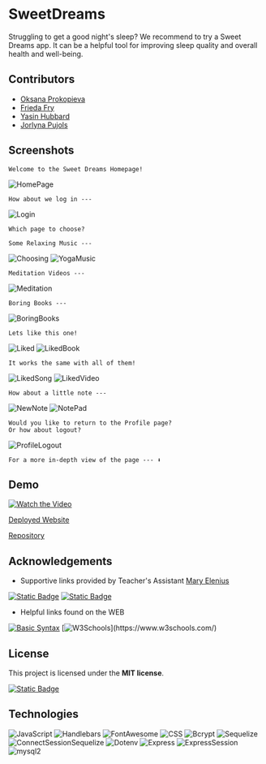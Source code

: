 
# SweetDreams

Struggling to get a good night's sleep? We recommend to try a Sweet Dreams app. It can be a helpful tool for improving sleep quality and overall health and well-being.

## Contributors

- [Oksana Prokopieva](https://github.com/oprokopieva382)
- [Frieda Fry](https://github.com/FriedaHF)
- [Yasin Hubbard](https://github.com/Hubbard1118)
- [Jorlyna Pujols](https://github.com/jorlyna326)


## Screenshots

    Welcome to the Sweet Dreams Homepage!
![HomePage](public/assets/screenshots/SD-homepage.png)

    How about we log in ---
![Login](public/assets/screenshots/SD-login.png)

    Which page to choose?

    Some Relaxing Music ---
![Choosing](public/assets/screenshots/SD-yoga-music.png)
![YogaMusic](public/assets/screenshots/SD-music.png)

    Meditation Videos --- 
![Meditation](public/assets/screenshots/SD-meditation-guide.png)

    Boring Books ---
![BoringBooks](public/assets/screenshots/SD-boring-books.png)

    Lets like this one!
![Liked](public/assets/screenshots/SD-liked.png)
![LikedBook](public/assets/screenshots/SD-liked-book.png)

    It works the same with all of them!
![LikedSong](public/assets/screenshots/SD-liked-song.png)
![LikedVideo](public/assets/screenshots/SD-liked-video.png)

    How about a little note --- 
![NewNote](public/assets/screenshots/SD-new-note.png)
![NotePad](public/assets/screenshots/SD-notepad.png)

    Would you like to return to the Profile page? 
    Or how about logout?
![ProfileLogout](public/assets/screenshots/SD-profile-logout.png)

    For a more in-depth view of the page --- ⬇️

## Demo

[![Watch the Video](public/assets/screenshots/thumbnail.png)](https://vimeo.com/884429182?share%253D)

[Deployed Website](https://sweetdreamsproject-8e54b05db96b.herokuapp.com/)

[Repository](https://github.com/oprokopieva382/sweetDreams)

## Acknowledgements
- Supportive links provided by Teacher's Assistant [Mary Elenius](https://github.com/404pandas)

[![Static Badge](https://img.shields.io/badge/Badges-lightblue?logo=simpleicons&logoColor=black)](https://shields.io/badges)
[![Static Badge](https://img.shields.io/badge/ReadMe-Guide-plum?logo=github)](https://coding-boot-camp.github.io/full-stack/github/professional-readme-guide)

- Helpful links found on the WEB

[![Basic Syntax](https://img.shields.io/badge/Basic-Syntax-blue?logo=markdown)](https://www.markdownguide.org/basic-syntax/)
[![W3Schools](https://img.shields.io/badge/W3Schools-teal?)](https://www.w3schools.com/)

## License

This project is licensed under the **MIT license**.

[![Static Badge](https://img.shields.io/badge/License-MIT-yellow?style=flat&labelcolor=green&color=darkgreen)](https://opensource.org/license/mit/)

## Technologies

![JavaScript](https://img.shields.io/badge/JavaScript-black?logo=javascript)
![Handlebars](https://img.shields.io/badge/Handlebars-black?logo=handlebarsdotjs&logoColor=red)
![FontAwesome](https://img.shields.io/badge/FontAwesome-black?logo=fontawesome)
![CSS](https://img.shields.io/badge/CSS-black?logo=css3&logoColor=blue)
![Bcrypt](https://img.shields.io/badge/Bcrypt-black?)
![Sequelize](https://img.shields.io/badge/Sequelize-black?logo=sequelize)
![ConnectSessionSequelize](https://img.shields.io/badge/ConnectSessionSequelize-black?)
![Dotenv](https://img.shields.io/badge/Dotenv-black?logo=dotenv)
![Express](https://img.shields.io/badge/Express-black?logo=express)
![ExpressSession](https://img.shields.io/badge/ExpressSession-black?)
![mysql2](https://img.shields.io/badge/mysql2-black?)
